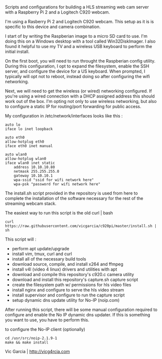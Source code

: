 Scripts and configurations for building a HLS streaming web cam server with
a Raspberry Pi 2 and a Logitech C920 webcam.

I'm using a Rasberry Pi 2 and Logitech C920 webcam.  This setup as it is is
specific to this device and camera combination.

I start of by writing the Raspberian image to a micro SD card to use. I'm doing
this on a Windows desktop with a tool called Win32DiskImager. I also found it
helpful to use my TV and a wireless USB keyboard to perform the initial install.

On the first boot, you will need to run throught the Raspberian config utility.
During this configuration, I opt to expand the filesystem, enable the SSH server,
and configure the device for a US keyboard. When prompted, I typically will opt
not to reboot, instead doing so after configuring the wifi networking.

Next, we will need to get the wireless (or wired) networking configured.  If
you're using a wired connection with a DHCP assigned address this should work
out of the box.  I'm opting not only to use wireless networking, but also to
configure a static IP for routing/port forwarding for public access.

My configuration in /etc/network/interfaces looks like this :

    auto lo
    iface lo inet loopback

    auto eth0
    allow-hotplug eth0
    iface eth0 inet manual

    auto wlan0
    allow-hotplug wlan0
    iface wlan0 inet static
        address 10.10.10.80
        netmask 255.255.255.0
        gateway 10.10.10.1
        wpa-ssid "ssid for wifi network here"
        wpa-psk "password for wifi network here"

The install.sh script provided in the repository is used from here to
complete the installation of the software necessary for the rest of the
streaming webcam stack.

The easiest way to run this script is the old curl | bash

    curl https://raw.githubusercontent.com/vicgarcia/c920pi/master/install.sh | sh

This script will :
* perform apt update/upgrade
* install vim, tmux, curl and curl
* install all of the necessary build tools
* download source, compile, and install x264 and ffmpeg
* install v4l (video 4 linux) drivers and utilities with apt
* download and compile this repository's c920.c camera utility
* download and install this repository's capture.sh capture script
* create the filesystem path w/ permissions for hls video files
* install nginx and configure to serve the hls video stream
* install supervisor and configure to run the capture script
* setup dynamic dns update utility for No-IP (noip.com)

After running this script, there will be some manual configuration required
to configure and enable the No IP dynamic dns updater.  If this is something
you want to use, you have to perform this.

to configure the No-IP client (optionally)

    cd /usr/src/noip-2.1.9-1
    make && make install



Vic Garcia | http://vicg4rcia.com
